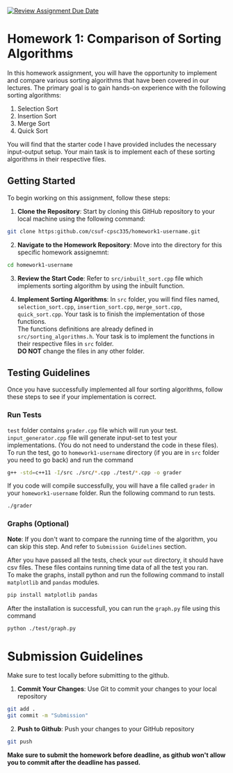 [![Review Assignment Due Date](https://classroom.github.com/assets/deadline-readme-button-24ddc0f5d75046c5622901739e7c5dd533143b0c8e959d652212380cedb1ea36.svg)](https://classroom.github.com/a/cmdtihjJ)
# Homework 1: Comparison of Sorting Algorithms
In this homework assignment, you will have the opportunity to implement and compare various sorting algorithms that have been covered in our lectures. The primary goal is to gain hands-on experience with the following sorting algorithms:
1. Selection Sort
2. Insertion Sort
3. Merge Sort
4. Quick Sort

You will find that the starter code I have provided includes the necessary input-output setup. Your main task is to implement each of these sorting algorithms in their respective files.

## Getting Started

To begin working on this assignment, follow these steps:

1. **Clone the Repository**: Start by cloning this GitHub repository to your local machine using the following command:
```bash
git clone https:github.com/csuf-cpsc335/homework1-username.git
```

2. **Navigate to the Homework Repository**: Move into the directory for this specific homework assignemnt:
```bash
cd homework1-username
```

3. **Review the Start Code**: Refer to `src/inbuilt_sort.cpp` file which implements sorting algorithm by using the inbuilt function.

4. **Implement Sorting Algorithms**: In `src` folder, you will find files named, `selection_sort.cpp`, `insertion_sort.cpp`, `merge_sort.cpp`, `quick_sort.cpp`. Your task is to finish the implementation of those functions.  <br>
The functions definitions are already defined in `src/sorting_algorithms.h`. Your task is to implement the functions in their respective files in `src` folder. <br>
**DO NOT** change the files in any other folder.

## Testing Guidelines
Once you have successfully implemented all four sorting algorithms, follow these steps to see if your implementation is correct.

### Run Tests
`test` folder contains `grader.cpp` file which will run your test. `input_generator.cpp` file will generate input-set to test your implementations. (You do not need to understand the code in these files). <br>
To run the test, go to `homework1-username` directory (if you are in `src` folder you need to go back) and run the command
```bash
g++ -std=c++11 -I/src ./src/*.cpp ./test/*.cpp -o grader
```
If you code will compile successfully, you will have a file called `grader` in your `homework1-username` folder.
Run the following command to run tests.
```bash
./grader
```

### Graphs (Optional)
**Note**: If you don't want to compare the running time of the algorithm, you can skip this step. And refer to `Submission Guidelines` section. <br>

After you have passed all the tests, check your `out` directory, it should have csv files. These files contains running time data of all the test you ran. <br>
To make the graphs, install python and run the following command to install `matplotlib` and `pandas` modules.
```bash
pip install matplotlib pandas
```
After the installation is successfull, you can run the `graph.py` file using this command
```bash
python ./test/graph.py
```

# Submission Guidelines
Make sure to test locally before submitting to the github.

1. **Commit Your Changes**: Use Git to commit your changes to your local repository
```bash
git add .
git commit -m "Submission"
```

2. **Push to Github**: Push your changes to your GitHub repository
```bash
git push
```

**Make sure to submit the homework before deadline, as github won't allow you to commit after the deadline has passed.**